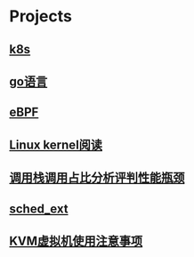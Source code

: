 # Projects

## [k8s](./k8s/index.md)

## [go语言](./go/index.md)

## [eBPF](./eBPF/index.md)

## [Linux kernel阅读](./kernel/index.md)

## [调用栈调用占比分析评判性能瓶颈](./caller_and_callee/index.md)

## [sched_ext](./sched_ext/index.md)

## [KVM虚拟机使用注意事项](./KVM/index.md)
